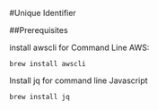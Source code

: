 #Unique Identifier

##Prerequisites

install awscli for Command Line AWS:

    brew install awscli

Install jq for command line Javascript

    brew install jq